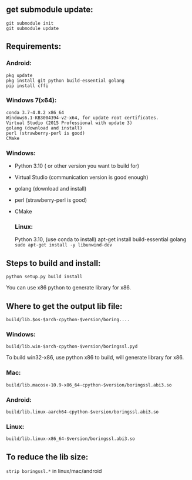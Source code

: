 ## get submodule update:    
    git submodule init  
    git submodule update  


## Requirements:
  ### Android:  
    pkg update  
    pkg install git python build-essential golang  
    pip install cffi   
    
  ### Windows 7(x64):
    conda 3.7-4.8.2 x86_64
    Windows6.1-KB3004394-v2-x64, for update root certificates.
    Virtual Studio (2015 Professional with update 3)
    golang (download and install)
    perl (strawberry-perl is good)
    CMake


  ### Windows:
* Python 3.10 ( or other version you want to build for)    
* Virtual Studio (communication version is good enough)  
* golang (download and install)  
* perl (strawberry-perl is good)  
* CMake

  ### Linux: 
    Python 3.10, (use conda to install)
    apt-get install build-essential 
    golang
  `sudo apt-get install -y libunwind-dev`


## Steps to build and install:  
    python setup.py build install
  You can use x86 python to generate library for x86.
  
  
## Where to get the output lib file:  
    build/lib.$os-$arch-cpython-$version/boring....  
  
  ### Windows:  
    build/lib.win-$arch-cpython-$version/boringssl.pyd  
  To build win32-x86, use python x86 to build, will generate library for x86.
  
  ### Mac:
    build/lib.macosx-10.9-x86_64-cpython-$version/boringssl.abi3.so
  
  ### Android:
    build/lib.linux-aarch64-cpython-$version/boringssl.abi3.so
  
  ### Linux:
    build/lib.linux-x86_64-$version/boringssl.abi3.so
  
## To reduce the lib size:
  `strip boringssl.*` in linux/mac/android
  